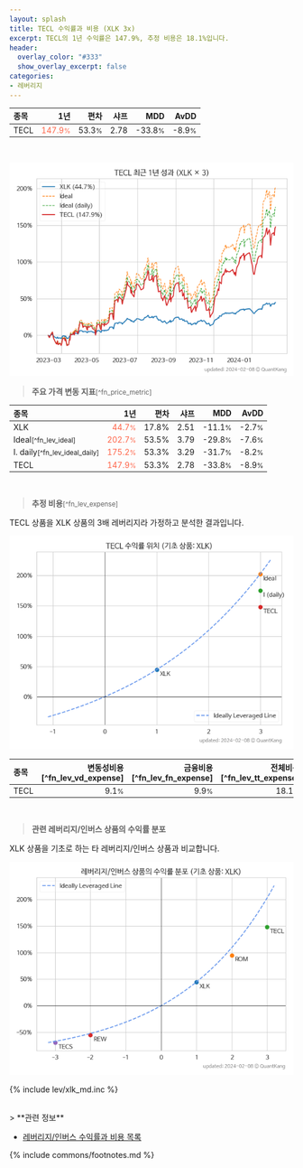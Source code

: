 ```yaml
---
layout: splash
title: TECL 수익률과 비용 (XLK 3x)
excerpt: TECL의 1년 수익률은 147.9%, 추정 비용은 18.1%입니다.
header:
  overlay_color: "#333"
  show_overlay_excerpt: false
categories:
- 레버리지
---
```


| **종목** | **1년** | **편차** | **샤프** | **MDD** | **AvDD** |
| :------------ | ------: | -----------: | -------: | ------: | -------: |
| TECL | <span style="color: tomato">147.9<small>%</small></span> | 53.3<small>%</small> | 2.78 | -33.8<small>%</small> | -8.9<small>%</small> |

<!-- more -->

<br>

![TECL](/lev/images/tecl.png)

> **주요 가격 변동 지표**<small>[^fn_price_metric]</small>


| **종목** | **1년** | **편차** | **샤프** | **MDD** | **AvDD** |
| :------------ | ------: | -----------: | -------: | ------: | -------: |
| XLK | <span style="color: tomato">44.7<small>%</small></span> | 17.8% | 2.51 | -11.1<small>%</small> | -2.7<small>%</small> |
| Ideal<small>[^fn_lev_ideal]</small> | <span style="color: tomato">202.7<small>%</small></span> | 53.5% | 3.79 | -29.8<small>%</small> | -7.6<small>%</small> |
| I. daily<small>[^fn_lev_ideal_daily]</small> | <span style="color: tomato">175.2<small>%</small></span> | 53.3% | 3.29 | -31.7<small>%</small> | -8.2<small>%</small> |
| TECL | <span style="color: tomato">147.9<small>%</small></span> | 53.3% | 2.78 | -33.8<small>%</small> | -8.9<small>%</small> |

<br>

> **추정 비용**<small>[^fn_lev_expense]</small><a id="expense"></a>

TECL 상품을 XLK 상품의 3배 레버리지라 가정하고 분석한 결과입니다.

![TECL](/lev/images/tecl_ideal.png)

| **종목** | **변동성비용**[^fn_lev_vd_expense] | **금융비용**[^fn_lev_fn_expense] | **전체비용**[^fn_lev_tt_expense] |
| :------------ | ------: | -----------: | -------: |
| TECL | 9.1<small>%</small> | 9.9<small>%</small> | 18.1<small>%</small> |

<br>

> **관련 레버리지/인버스 상품의 수익률 분포**

XLK 상품을 기초로 하는 타 레버리지/인버스 상품과 비교합니다.

![XLK](/lev/images/xlk_ideal.png)

{% include lev/xlk_md.inc %}

<br>
> **관련 정보**

- [레버리지/인버스 수익률과 비용 목록](/lev/)

{% include commons/footnotes.md %}